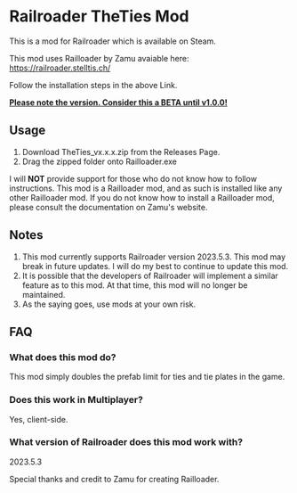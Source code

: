 # Railroader TheTies Mod

This is a mod for Railroader which is available on Steam.

This mod uses Railloader by Zamu avaiable here: https://railroader.stelltis.ch/

Follow the installation steps in the above Link.

<b><u>Please note the version. Consider this a BETA until v1.0.0!</u></b>

## Usage
1. Download TheTies_vx.x.x.zip from the Releases Page.
2. Drag the zipped folder onto Railloader.exe

I will <b>NOT</b> provide support for those who do not know how to follow instructions. This mod is a Railloader mod, and as such is installed like any other Railloader mod. If you do not know how to install a Railloader mod, please consult the documentation on Zamu's website.

## Notes
1. This mod currently supports Railroader version 2023.5.3. This mod may break in future updates. I will do my best to continue to update this mod.
2. It is possible that the developers of Railroader will implement a similar feature as to this mod. At that time, this mod will no longer be maintained.
3. As the saying goes, use mods at your own risk.

## FAQ
### What does this mod do?
This mod simply doubles the prefab limit for ties and tie plates in the game.

### Does this work in Multiplayer?
Yes, client-side.

### What version of Railroader does this mod work with?
2023.5.3

Special thanks and credit to Zamu for creating Railloader.